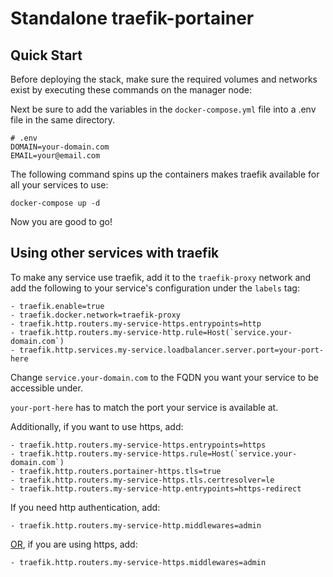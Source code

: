 # Standalone traefik-portainer

## Quick Start
Before deploying the stack, make sure the required volumes and networks exist by executing these commands on the manager node:

Next be sure to add the variables in the `docker-compose.yml` file into a .env file in the same directory.

    # .env
    DOMAIN=your-domain.com
    EMAIL=your@email.com

The following command spins up the containers makes traefik available for all your services to use:
    
    docker-compose up -d

Now you are good to go!

## Using other services with traefik
To make any service use traefik, add it to the `traefik-proxy` network and add the following to your service's configuration under the `labels` tag:

    - traefik.enable=true
    - traefik.docker.network=traefik-proxy
    - traefik.http.routers.my-service-https.entrypoints=http
    - traefik.http.routers.my-service-http.rule=Host(`service.your-domain.com`)
    - traefik.http.services.my-service.loadbalancer.server.port=your-port-here
      
Change `service.your-domain.com` to the FQDN you want your service to be accessible under.

`your-port-here` has to match the port your service is available at.

Additionally, if you want to use https, add:

    - traefik.http.routers.my-service-https.entrypoints=https
    - traefik.http.routers.my-service-https.rule=Host(`service.your-domain.com`)
    - traefik.http.routers.portainer-https.tls=true
    - traefik.http.routers.my-service-https.tls.certresolver=le
    - traefik.http.routers.my-service-http.entrypoints=https-redirect

If you need http authentication, add:

    - traefik.http.routers.my-service-http.middlewares=admin

<u>OR</u>, if you are using https, add:

    - traefik.http.routers.my-service-https.middlewares=admin
      

